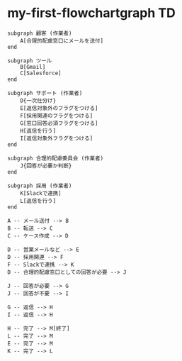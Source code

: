 # my-first-flowchartgraph TD
    subgraph 顧客 (作業者)
        A[合理的配慮窓口にメールを送付]
    end

    subgraph ツール
        B[Gmail]
        C[Salesforce]
    end
    
    subgraph サポート (作業者)
        D{一次仕分け}
        E[返信対象外のフラグをつける]
        F[採用関連のフラグをつける]
        G[窓口回答必須フラグをつける]
        H[返信を行う]
        I[返信対象外フラグをつける]
    end

    subgraph 合理的配慮委員会 (作業者)
        J{回答が必要か判断}
    end
    
    subgraph 採用 (作業者)
        K[Slackで連携]
        L[返信を行う]
    end

    A -- メール送付 --> B
    B -- 転送 --> C
    C -- ケース作成 --> D
    
    D -- 営業メールなど --> E
    D -- 採用関連 --> F
    F -- Slackで連携 --> K
    D -- 合理的配慮窓口としての回答が必要 --> J
    
    J -- 回答が必要 --> G
    J -- 回答が不要 --> I
    
    G -- 返信 --> H
    I -- 返信 --> H
    
    H -- 完了 --> M[終了]
    L -- 完了 --> M
    E -- 完了 --> M
    K -- 完了 --> L
